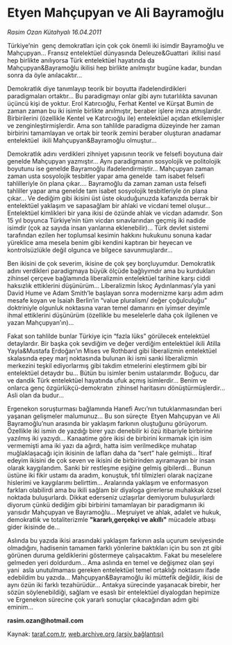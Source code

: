 # Etyen Mahçupyan ve Ali Bayramoğlu

*Rasim Ozan Kütahyalı 16.04.2011*

<div class="yazi">
<p>Türkiye’nin  genç demokratları için çok çok önemli iki isimdir Bayramoğlu ve Mahçupyan... Fransız entelektüel dünyasında Deleuze&amp;Guattari  ikilisi nasıl hep birlikte anılıyorsa Türk entelektüel hayatında da Mahçupyan&amp;Bayramoğlu ikilisi hep birlikte anılmıştır bugüne kadar, bundan sonra da öyle anılacaktır...</p>
<p>Demokratlık diye tanımlayıp teorik bir boyutta ifadelendirdikleri paradigmaları ortaktır... Bu paradigmayı onlar gibi aynı tutarlılıkta savunan üçüncü kişi de yoktur. Erol Katırcıoğlu, Ferhat Kentel ve Kürşat Bumin de zaman zaman bu iki isimle birlikte anılmıştır, beraber işlere imza atmışlardır. Birbirilerini (özellikle Kentel ve Katırcıoğlu ile) entelektüel açıdan etkilemişler ve zenginleştirmişlerdir. Ama son tahlilde paradigma düzeyinde her zaman birbirini tamamlayan ve ortak bir teorik zemini beraber oluşturan anadamar entelektüel  ikili Mahçupyan&amp;Bayramoğlu olmuştur...</p>
<p>Demokratlık adını verdikleri zihniyet yapısının teorik ve felsefi boyutuna dair genelde Mahçupyan yazmıştır... Aynı paradigmanın sosyolojik ve politolojik boyutunu ise genelde Bayramoğlu ifadelendirmiştir... Mahçupyan zaman zaman usta sosyolojik tesbitler yapar ama genelde  tam isabet felsefi tahlilleriyle ön plana çıkar.... Bayramoğlu da zaman zaman usta felsefi tahliller yapar ama genelde tam isabet sosyolojik tesbitleriyle ön plana çıkar... Ve dediğim gibi ikisini üst üste okuduğunuzda kafanızda berrak bir entelektüel yaklaşım ve sapasağlam bir ahlaki ve vicdani temel oluşur... Entelektüel kimlikleri bir yana ikisi de özünde ahlak ve vicdan adamıdır. Son 15 yıl boyunca Türkiye’nin tüm vicdan sınavlarından geçmiş iki nadide isimdir (çok az sayıda insan yanlarına eklenebilir)... Türk devlet sistemi tarafından ezilen her toplumsal kesimin hakkını hukukunu sonuna kadar yüreklice ama mesela benim gibi kendini kaptıran bir heyecan ve kontrolsüzlükle değil olgunca ve bilgece savunmuşlardır...</p>
<p>Ben ikisini de çok severim, ikisine de çok şey borçluyumdur. Demokratlık adını verdikleri paradigmaya büyük ölçüde bağlıyımdır ama bu kurdukları zihinsel çerçeve bağlamında liberalizmin entelektüel tarihine karşı ciddi haksızlık ettiklerini düşünürüm... Liberalizmin İskoç Aydınlanması’yla yani David Hume ve Adam Smith’le başlayan sonra modernizme karşı adım adım mesafe koyan ve Isaiah Berlin’in “value pluralism/ değer çoğulculuğu” doktriniyle olgunluk noktasına varan temel damarını en iyimser deyimle ihmal ettiklerini düşünürüm (özellikle bu meselelerle daha çok ilgilenen ve yazan Mahçupyan’ın)...</p>
<p>Fakat son tahlilde bunlar Türkiye için “fazla lüks” görülecek entelektüel detaylardır. Bir başka çok sevdiğim ve değer verdiğim entelektüel ikili Atilla Yayla&amp;Mustafa Erdoğan’ın Mises ve Rothbard gibi liberalizmin entelektüel skalasında epey marj noktasında bulunan iki ismi sanki liberalizmin merkezini teşkil ediyorlarmış gibi takdim etmelerini eleştirmem gibi bir entelektüel detaydır bu... Bütün bu isimler benim ustalarımdır. Boğucu, dar ve dandik Türk entelektüel hayatında ufuk açmış isimlerdir... Benim ve onlarca genç özgürlükçü-demokratın  zihinsel haritasını dönüştürmüşlerdir... Asli olan da budur...</p>
<p>Ergenekon soruşturması bağlamında Hanefi Avcı’nın tutuklanmasından beri  yaşanan gelişmeler malumunuz... Bu son süreçte  Etyen Mahçupyan ve Ali Bayramoğlu’nun arasında bir yaklaşım farkının oluştuğunu görüyorum. Özellikle iki ismin de yazdığı birer yazı denebilir ki özü itibariyle birbirine yazılmış iki yazıydı... Kanaatime göre ikisi de birbirini kırmamak için isim vermemişti ama iki yazı da ağırdı, hatta isim verilmedikçe muhatap muğlaklaşacağı için ikisinin de lafları daha da “sert” hale gelmişti... İtiraf edeyim ikisini de çok seven ve ikisini de birbirinden ayıramayan bir insan olarak kaygılandım. Sanki bir restleşme eşiğine gelmiş gibilerdi... Bunun üstüne iki fikir ustamı da aradım, konuştuk, tıfıl tilmizleri olarak naçizane hislerimi ve kaygılarımı belirttim... Aralarında yaklaşım ve enformasyon farkları olabilirdi ama bu ikili sağlam bir diyaloga girerlerse muhakkak özsel noktada buluşurlardı. Dikkat ederseniz uzlaşırlar demiyorum buluşurlardı diyorum çünkü dediğim gibi birbirini tamamlayan bir paradigmanın iki yarısıdır Mahçupyan ve Bayramoğlu... Meşruiyet ve ahlak, adalet ve hukuk, demokratlık ve totaliterizmle <strong>"kararlı,gerçekçi ve akıllı"</strong> mücadele atbaşı gider ikisinde de...</p>
<p>Aslında bu yazıda ikisi arasındaki yaklaşım farkının asla uçurum seviyesinde olmadığını, hadisenin tamamen farklı yönlerine baktıkları için bu son zıt gibi görünen duruma geldiklerini göstermeye çalışacaktım. Fakat bu meselelere gelmeden yeri doldurdum... Ama aslında en temel ve değişmez olan şeyi yani  asla unutulmaması gereken entelektüel temel ortaklığı noktasını ifade edebildim bu yazıda... Mahçupyan&amp;Bayramoğlu iki müttefik değildir, ikisi de aynı özün iki farklı tezahürüdür... Antakya sürecinde yaşanacak birebir, her sözün söylenebildiği, sağlam ve esaslı bir entelektüel diyalogdan hepimize ve Ergenekon sürecine çok yararlı sonuçlar çıkacağından adım gibi eminim...</p><b>
<p><b>rasim.ozan@hotmail.com</b></p>
</b></div>

Kaynak: [taraf.com.tr](http://www.taraf.com.tr/rasim-ozan-kutahyali/makale-etyen-mahcupyan-ve-ali-bayramoglu.htm), [web.archive.org (arşiv bağlantısı)](http://web.archive.org/web/20131109011921/http://www.taraf.com.tr/rasim-ozan-kutahyali/makale-etyen-mahcupyan-ve-ali-bayramoglu.htm)
